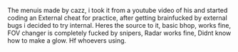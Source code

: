 ﻿The menuis made by cazz, i took it from a youtube video of his and started coding 
an External cheat for practice, after getting brainfucked by external bugs i decided to try internal.
Heres the source to it, basic bhop, works fine, FOV changer is completely fucked by snipers, Radar works fine,
Didnt know how to make a glow. 
Hf whoevers using.
